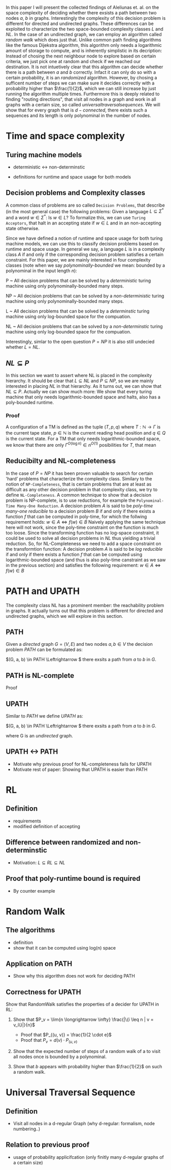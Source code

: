 
In this paper I will present the collected findings of Aleliunas et. al. on the
space complexity of deciding whether there exsists a path between two nodes
$a$, $b$ in graphs.
Interestingly the complexity of this decision problem is different for directed and undirected graphs.
These differences can be exploited to characterize the two space-bounded complexity classes
$L$ and $NL$.
In the case of an undirected graph, we can employ an algorithm called *random walk*
which does just that. Unlike common path finding algorithms like the famous Dijekstra algorithm,
this algorithm only needs a logarithmic amount of storage to compute, and is inherently simplistic in its decription:
Instead of chosing the next neighbour node to explore based on certain criteria,
we just pick one at random and check if we reached our destination.
It is not intuetively clear that this algorithm can decide whether there is a path between $a$ and $b$
correctly. Infact it can only do so with a certain probability, it is an *randomized* algorithm.
However, by chosing a sufficent number of steps we can make sure it decides correctly with a probability
higher than $\frac{1}{2}$, which we can still increase by just running the algorithm multiple times.
Furthermore this is deeply related to finding "routing directions", that visit all nodes in a graph and work in all graphs with a certain size, so called $universal traversal sequences$.
We will show that for every graph that is $d-connected$, there exists such a sequences and its length is only polynominal in the number of nodes.

# Time and space complexity

## Turing machine models

- deterministic <-> non-determinstic

- definitions for runtime and space usage for both models

## Decision problems and Complexity classes

A common class of problems are so called ```Decision Problems```,
that describe (in the most general case) the following problems:
Given a language $L \subseteq \Sigma^*$ and a word $w \in \Sigma^*$: Is $w \in L$?
To formalize this, we can use ```Turing Acceptors```, that halt in an accepting state if
$w \in L$ and in an non-accepting state otherwise.

Since we have defined a notion of runtime and space usage for both turing machine models,
we can use this to classify decision problems based on runtime and space usage.
In general we say, a language $L$ is in a complexity class $A$ if and only if
the corresponding decision problem satisfies a certain constraint.
For this paper, we are mainly interested in four complexity classes
(note when we say *polynominally-bounded* we mean: bounded by a polynominal in the input length $n$):

P
  ~ All decision problems that can be solved by a *deterministic* turing machine using only polynominally-bounded many steps.

NP
  ~ All decision problems that can be solved by a *non-deterministic* turing machine using only polynominally-bounded many steps.

L
  ~ All decision problems that can be solved by a *determinstic* turing machine using only log-bounded space for the compuation.

NL
  ~ All decision problems that can be solved by a *non-determinstic* turing machine using only log-bounded space for the compuation.

Interestingly, simlar to the open question $P = NP$ it is also still undecied whether
$L = NL$.

## $NL \subseteq P$

In this section we want to assert where NL is placed in the complexity hierarchy.
It should be clear that $L \subseteq NL$ and $P \subseteq NP$, so we are mainly interested in placing $NL$ in that hierarchy.
As it turns out, we can show that $NL \subseteq P$. Actually we can show much more:
We show that every turing machine that only needs logarithmic-bounded space and halts, also has a poly-bounded runtime.

### Proof

A configuration of a TM is defined as the tuple $(T, p, q)$ where $T: \mathbb{N} \longrightarrow \Gamma$ is the current tape state,
$p \in \mathbb{N}$ is the current reading head position and $q \in Q$ is the current state.
For a TM that only needs logarithmic-bounded space, we know that there are only $\Gamma^{O(\log n)} \in n^{O(1)}$ posibilities for $T$, that mean

## Reducibilty and NL-completeness

In the case of $P = NP$ it has been proven valuable to search for certain 'hard'
problems that characterize the complexity class. Similary to the notion of ```NP-Completeness```,
that is certain problems that are at least as difficult as any other decision problem in that complexity class,
we try to define ```NL-Completeness```.
A common technique to show that a decision problem is NP-complete,
is to use reductions, for example the ```Polynominal-Time Many-One Reduction```. A decision problem $A$ is said to be *poly-time many-one reducible*
to a decision problem $B$ if and only if there exists a function $f$ that can be computed in poly-time, for which the follwing requirement holds:
$w \in A \Leftrightarrow f(w) \in B$
Naively applying the same technique here will not work, since the poly-time constraint on the function is much too loose. Since the transforming function has no log-space constraint, it could be used to solve all decision problems in $NL$ thus yielding a trivial reduction.
So, for NL-Completeness we need to add a space constraint on the transformtion function:
A decision problem $A$ is said to be *log reducible* if and only if there exists a function
$f$ that can be computed using logarithmic-bounded space (and thus is also poly-time canstraint as we saw in the previous section)
and satisfies the following requirement: $w \in A \Leftrightarrow f(w) \in B$

# PATH and UPATH

The complexity class NL has a prominent member: the reachability problem in graphs.
It actually turns out that this problem is different for directed and undirected graphs,
which we will explore in this section.

## PATH

Given a *directed* graph $G = (V, E)$ and two nodes $a, b \in V$ the decision problem $PATH$
can be formulated as:

$(G, a, b) \in PATH \Leftrightarrow $ there exsits a path from $a$ to $b$ in $G$.

## PATH is NL-complete

Proof

## UPATH

Similar to $PATH$ we define $UPATH$ as:

$(G, a, b) \in PATH \Leftrightarrow $ there exsits a path from $a$ to $b$ in $G$.

where G is an *undirected* graph.

## UPATH <-> PATH

- Motivate why previous proof for NL-completeness fails for UPATH
- Motivate rest of paper: Showing that UPATH is easier than PATH

# RL

## Definition

- requirements
- modified definition of accepting

## Difference between randomized and non-determinstic

- Motivation: $L \subseteq RL \subseteq NL$

## Proof that poly-runtime bound is required

- By counter example

# Random Walk

## The algorithms

- definition
- show that it can be computed using log(n) space

## Application on PATH

- Show why this algorithm does not work for deciding PATH

## Correctness for UPATH

Show that RandomWalk satisfies the properties of a decider for UPATH in RL:

1. Show that $P_v = \lim{n \longrightarrow \infty} \frac{|\{i \leq n | v = v_i\}|}{n}$
	- Proof that $P_{(u, v)} = \frac{1}{2 \cdot e}$
	- Proof that $P_v = d(v) \cdot P_{(u, v)}$

2. Show that the expected number of steps of a random walk of a to visit all nodes once
	is bounded by a polynominal.

3. Show that $b$ appears with probability higher than $\frac{1}{2}$ on such a random walk.

# Universal Traversal Sequence

## Definition

- Visit all nodes in a d-regular Graph (why d-regular: formalism, node numbering..)

## Relation to previous proof

- usage of probability applicifcation (only finitly many d-regular graphs of a certain size)


